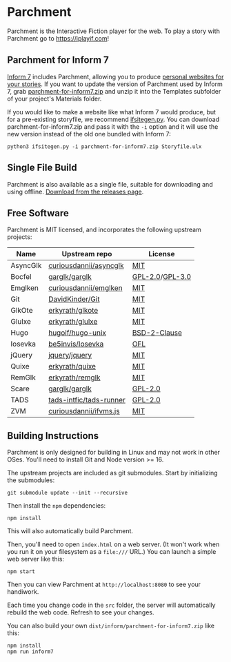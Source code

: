 Parchment
=========

Parchment is the Interactive Fiction player for the web. To play a story with Parchment go to <https://iplayif.com>!

Parchment for Inform 7
----------------------

[Inform 7](http://inform7.com/) includes Parchment, allowing you to produce [personal websites for your stories](http://inform7.com/book/WI_25_11.html). If you want to update the version of Parchment used by Inform 7, grab [parchment-for-inform7.zip](https://github.com/curiousdannii/parchment/raw/gh-pages/dist/inform7/parchment-for-inform7.zip) and unzip it into the Templates subfolder of your project's Materials folder.

If you would like to make a website like what Inform 7 would produce, but for a pre-existing storyfile, we recommend [ifsitegen.py](https://intfiction.org/t/ifsitegen-py/50576). You can download parchment-for-inform7.zip and pass it with the `-i` option and it will use the new version instead of the old one bundled with Inform 7:

```
python3 ifsitegen.py -i parchment-for-inform7.zip Storyfile.ulx
```

Single File Build
-----------------

Parchment is also available as a single file, suitable for downloading and using offline. [Download from the releases page](https://github.com/curiousdannii/parchment/releases).

Free Software
-------------

Parchment is MIT licensed, and incorporates the following upstream projects:

Name    | Upstream repo | License
------- | ------------- | -------
AsyncGlk | [curiousdannii/asyncglk](https://github.com/curiousdannii/asyncglk) | [MIT](https://github.com/curiousdannii/asyncglk/blob/master/LICENSE)
Bocfel  | [garglk/garglk](https://github.com/garglk/garglk) | [GPL-2.0](https://github.com/garglk/garglk/blob/master/terps/bocfel/COPYING.GPLv2)/[GPL-3.0](https://github.com/garglk/garglk/blob/master/terps/bocfel/COPYING.GPLv3)
Emglken | [curiousdannii/emglken](https://github.com/curiousdannii/emglken) | [MIT](https://github.com/curiousdannii/emglken/blob/master/LICENSE)
Git     | [DavidKinder/Git](https://github.com/DavidKinder/Git) | [MIT](https://github.com/DavidKinder/Git/blob/master/README.txt)
GlkOte  | [erkyrath/glkote](https://github.com/erkyrath/glkote) | [MIT](https://github.com/erkyrath/glkote/blob/master/LICENSE)
Glulxe  | [erkyrath/glulxe](https://github.com/erkyrath/glulxe) | [MIT](https://github.com/erkyrath/glulxe/blob/master/LICENSE)
Hugo    | [hugoif/hugo-unix](https://github.com/hugoif/hugo-unix) | [BSD-2-Clause](https://github.com/hugoif/hugo-unix/blob/master/License.txt)
Iosevka | [be5invis/Iosevka](https://github.com/be5invis/Iosevka) | [OFL](https://github.com/be5invis/Iosevka/blob/master/LICENSE.md)
jQuery  | [jquery/jquery](https://github.com/jquery/jquery) | [MIT](https://github.com/jquery/jquery/blob/main/LICENSE.txt)
Quixe   | [erkyrath/quixe](https://github.com/erkyrath/quixe) | [MIT](https://github.com/erkyrath/quixe/blob/master/LICENSE)
RemGlk  | [erkyrath/remglk](https://github.com/erkyrath/remglk) | [MIT](https://github.com/erkyrath/remglk/blob/master/LICENSE)
Scare   | [garglk/garglk](https://github.com/garglk/garglk) | [GPL-2.0](https://github.com/garglk/garglk/blob/master/terps/scare/COPYING)
TADS    | [tads-intfic/tads-runner](https://github.com/tads-intfic/tads-runner) | [GPL-2.0](https://github.com/tads-intfic/tads-runner/blob/master/COPYING)
ZVM     | [curiousdannii/ifvms.js](https://github.com/curiousdannii/ifvms.js) | [MIT](https://github.com/curiousdannii/ifvms.js/blob/master/LICENSE)

Building Instructions
---------------------

Parchment is only designed for building in Linux and may not work in other OSes. You'll need to install Git and Node version >= 16.

The upstream projects are included as git submodules. Start by initializing the submodules:

```
git submodule update --init --recursive
```

Then install the `npm` dependencies:

```
npm install
```

This will also automatically build Parchment.

Then, you'll need to open `index.html` on a web server. (It won't work when you run it on your filesystem as a `file:///` URL.) You can launch a simple web server like this:

```
npm start
```

Then you can view Parchment at `http://localhost:8080` to see your handiwork.

Each time you change code in the `src` folder, the server will automatically rebuild the web code. Refresh to see your changes.

You can also build your own `dist/inform/parchment-for-inform7.zip` like this:

```
npm install
npm run inform7
```
